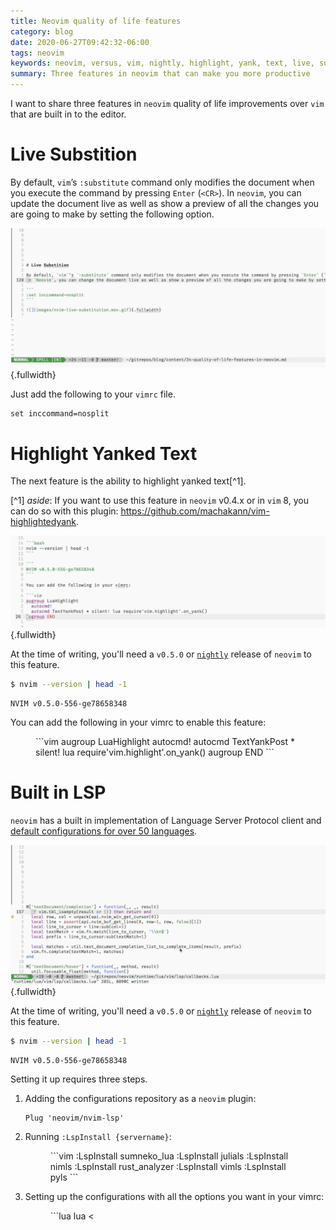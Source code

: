 ```yaml
---
title: Neovim quality of life features
category: blog
date: 2020-06-27T09:42:32-06:00
tags: neovim
keywords: neovim, versus, vim, nightly, highlight, yank, text, live, substitution, built, in, lsp, language, server, protocol, client
summary: Three features in neovim that can make you more productive
---
```


I want to share three features in `neovim` quality of life improvements over `vim` that are built in to the editor.

# Live Substition

By default, `vim`’s `:substitute` command only modifies the document when you execute the command by pressing `Enter` (`<CR>`).
In `neovim`, you can update the document live as well as show a preview of all the changes you are going to make by setting the following option.

![](images/nvim-live-substitution.mov.gif){.fullwidth}

Just add the following to your `vimrc` file.

```
set inccommand=nosplit
```

# Highlight Yanked Text

The next feature is the ability to highlight yanked text[^1].

[^1] _aside_: If you want to use this feature in `neovim` v0.4.x or in `vim` 8, you can do so with this plugin: <https://github.com/machakann/vim-highlightedyank>.

![](images/nvim-highlight-yank.mov.gif){.fullwidth}

At the time of writing, you'll need a `v0.5.0` or [`nightly`](https://github.com/neovim/neovim/releases/tag/nightly) release of `neovim` to this feature.

```bash
$ nvim --version | head -1
```

```
NVIM v0.5.0-556-ge78658348
```

You can add the following in your vimrc to enable this feature:

<figure class="fullwidth">
```vim
augroup LuaHighlight
  autocmd!
  autocmd TextYankPost * silent! lua require'vim.highlight'.on_yank()
augroup END
```
</figure>

# Built in LSP

`neovim` has a built in implementation of Language Server Protocol client and [default configurations for over 50 languages](https://github.com/neovim/nvim-lsp).

![](images/nvim-built-in-lsp.mov.gif){.fullwidth}

At the time of writing, you'll need a `v0.5.0` or [`nightly`](https://github.com/neovim/neovim/releases/tag/nightly) release of `neovim` to this feature.

```bash
$ nvim --version | head -1
```

```
NVIM v0.5.0-556-ge78658348
```

Setting it up requires three steps.

1) Adding the configurations repository as a `neovim` plugin:

    ```
    Plug 'neovim/nvim-lsp'
    ```

2) Running `:LspInstall {servername}`:

    <figure class="fullwidth">
    ```vim
    :LspInstall sumneko_lua
    :LspInstall julials
    :LspInstall nimls
    :LspInstall rust_analyzer
    :LspInstall vimls
    :LspInstall pyls
    ```
    </figure>

3) Setting up the configurations with all the options you want in your vimrc:

    <figure class="fullwidth">
    ```lua
    lua <<EOF
        local nvim_lsp = require'nvim_lsp'
        nvim_lsp.sumneko_lua.setup()
        nvim_lsp.julials.setup()
        nvim_lsp.nimls.setup()
        nvim_lsp.vimls.setup()
        nvim_lsp.pyls.setup{
            settings = {
                pyls = {
                    configurationSources = {
                        pycodestyle,
                        flake8
                    }
                }
            }
        }
    EOF
    ```
    </figure>
